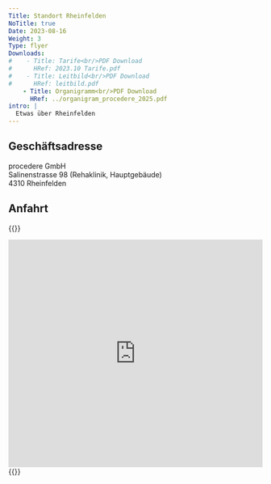 ```yaml
---
Title: Standort Rheinfelden
NoTitle: true
Date: 2023-08-16
Weight: 3
Type: flyer
Downloads:
#    - Title: Tarife<br/>PDF Download
#      HRef: 2023.10 Tarife.pdf
#    - Title: Leitbild<br/>PDF Download
#      HRef: leitbild.pdf
    - Title: Organigramm<br/>PDF Download
      HRef: ../organigram_procedere_2025.pdf
intro: |
  Etwas über Rheinfelden
---
```


## Geschäftsadresse

procedere GmbH\
Salinenstrasse 98 (Rehaklinik, Hauptgebäude)\
4310 Rheinfelden


## Anfahrt

{{<rawhtml>}}
<!-- <div class="wl-sidebyside"> -->
<iframe src="https://www.google.com/maps/embed?pb=!1m18!1m12!1m3!1d1351.7416369115433!2d7.909822150809488!3d47.343962005567185!2m3!1f0!2f0!3f0!3m2!1i1024!2i768!4f13.1!3m3!1m2!1s0x479031cbe3cf88d5%3A0x6a02867270ac5f15!2sadesso%20-%20Soziale%20Arbeit%20in%20der%20Familie%20GmbH!5e0!3m2!1sen!2sch!4v1692166444461!5m2!1sen!2sch" width="100%" height="450" style="border:0;" allowfullscreen="" loading="lazy" referrerpolicy="no-referrer-when-downgrade"></iframe>
<!-- {{<markdown>}}
![Bürohaus](img/haus.jpg?w=800&f=webp&c=ui-image)
{{</markdown>}} -->
{{</rawhtml>}}
